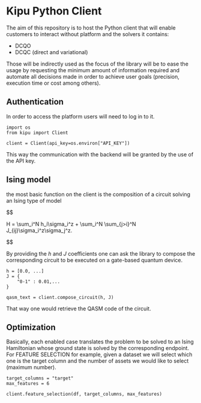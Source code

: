 # Kipu Python Client

The aim of this repository is to host the Python client that will enable customers to interact without platform and the solvers it contains:

* DCQO
* DCQC (direct and variational)

Those will be indirectly used as the focus of the library will be to ease the usage by requesting the minimum amount of information required and automate all decisions made in order to achieve user goals (precision, execution time or cost among others).

## Authentication

In order to access the platform users will need to log in to it.

```
import os
from kipu import Client

client = Client(api_key=os.environ["API_KEY"])
```

This way the communication with the backend will be granted by the use of the API key.

## Ising model

the most basic function on the client is the composition of a circuit solving an Ising type of model

$$

H = \sum_i^N h_i\sigma_i^z + \sum_i^N \sum_{j>i}^N J_{ij}\sigma_i^z\sigma_j^z.

$$

By providing the $h$ and $J$ coefficients one can ask the library to compose the corresponding circuit to be executed on a gate-based quantum device.

```
h = [0.0, ...]
J = {
    "0-1" : 0.01,...
}

qasm_text = client.compose_circuit(h, J)
```

That way one would retrieve the QASM code of the circuit.

## Optimization

Basically, each enabled case translates the problem to be solved to an Ising Hamiltonian whose ground state is solved by the corresponding endpoint. For FEATURE SELECTION for example, given a dataset we will select which one is the target column and the number of assets we would like to select (maximum number).

```
target_columns = "target"
max_features = 6

client.feature_selection(df, target_columns, max_features)
```